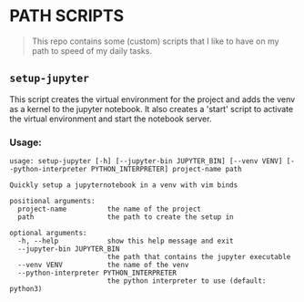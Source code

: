# PATH SCRIPTS

> This repo contains some (custom) scripts that I like to have on my path to speed of my daily tasks.

## `setup-jupyter`

This script creates the virtual environment for the project and adds the venv
as a kernel to the jupyter notebook.
It also creates a 'start' script to activate the virtual environment and
start the notebook server.

### Usage:

```shell
usage: setup-jupyter [-h] [--jupyter-bin JUPYTER_BIN] [--venv VENV] [--python-interpreter PYTHON_INTERPRETER] project-name path

Quickly setup a jupyternotebook in a venv with vim binds

positional arguments:
  project-name          the name of the project
  path                  the path to create the setup in

optional arguments:
  -h, --help            show this help message and exit
  --jupyter-bin JUPYTER_BIN
                        the path that contains the jupyter executable
  --venv VENV           the name of the venv
  --python-interpreter PYTHON_INTERPRETER
                        the python interpreter to use (default: python3)
```
